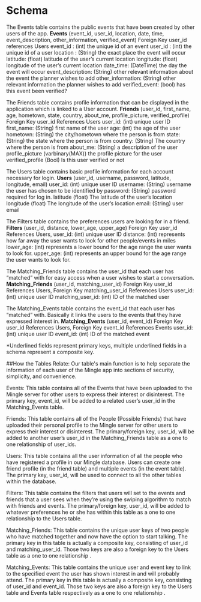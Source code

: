 # Schema
The Events table contains the public events that have been created by other users of the app.
**Events** (event_id, user_id, location, date, time, event_description, other_information, verified_event)
	Foreign Key user_id references Users
event_id : (int) the unique id of an event
user_id : (int) the unique id of a user
location : (String) the exact place the event will occur
latitude: (float) latitude of the user’s current location
longitude: (float) longitude of the user’s current location
date_time: (DateTime) the day the event will occur
event_description: (String) other relevant information about the event the planner wishes to add
other_information: (String) other relevant information the planner wishes to add
verified_event: (bool) has this event been verified? 

The Friends table contains profile information that can be displayed in the application which is linked to a User account.
**Friends** (user_id, first_name, age, hometown, state, country, about_me, profile_picture, verified_profile)
	Foreign Key user_id References Users
user_id: (int) unique user ID
first_name: (String) first name of the user
age: (int) the age of the user
hometown: (String) the city/hometown where the person is from
state: (String) the state where the person is from
country: (String) The country where the person is from
about_me: (String) a description of the user
profile_picture (varbinary(MAX)) the profile picture for the user
verified_profile (Bool) Is this user verified or not

The Users table contains basic profile information for each account necessary for login.
**Users** (user_id, username, password, latitude, longitude, email)
user_id: (int) unique user ID
username: (String) username the user has chosen to be identified by
password: (String) password required for log in.
latitude (float) The latitude of the user’s location
longitude (float) The longitude of the user’s location
email: (String) user email

The Filters table contains the preferences users are looking for in a friend.
**Filters** (user_id, distance, lower_age, upper_age)
	Foreign Key user_id References Users,
user_id: (int) unique user ID
distance: (int) represents how far away the user wants to look for other people/events in miles
lower_age: (int) represents a lower bound for the age range the user wants to look for.
upper_age: (int) represents an upper bound for the age range the user wants to look for.

The Matching_Friends table contains the user_id that each user has “matched” with for easy access when a user wishes to start a conversation.
**Matching_Friends** (user_id, matching_user_id)
	Foreign Key user_id References Users,
	Foreign Key matching_user_id References Users
user_id: (int) unique user ID
matching_user_id: (int) ID of the matched user

The Matching_Events table contains the event_id that each user has “matched” with. Basically it links the users to the events that they have expressed interest in. 
**Matching_Events** (user_id, event_id)
	Foreign Key user_id References Users,
	Foreign Key event_id References Events
user_id: (int) unique user ID
event_id: (int) ID of the matched event


*Underlined fields represent primary keys, multiple underlined fields in a schema represent a composite key.

##How the Tables Relate:
Our table's main function is to help separate the information of each user of the Mingle app into sections of security, simplicity, and convenience.

Events: This table contains all of the Events that have been uploaded to the Mingle server for other users to express their interest or disinterest. The primary key, event_id, will be added to a related user’s user_id in the Matching_Events table.

Friends: This table contains all of the People (Possible Friends) that have uploaded their personal profile to the Mingle server for other users to express their interest or disinterest. The primary/foreign key, user_id, will be added to another user’s user_id in the Matching_Friends table as a one to one relationship of user_ids.

Users: This table contains all the user information of all the people who have registered a profile in our Mingle database. Users can create one friend profile (in the friend table) and multiple events (in the event table). The primary key, user_id, will be used to connect to all the other tables within the database.

Filters: This table contains the filters that users will set to the events and friends that a user sees when they’re using the swiping algorithm to match with friends and events. The primary/foreign key, user_id, will be added to whatever preferences he or she has within this table as a one to one relationship to the Users table.

Matching_Friends: This table contains the unique user keys of two people who have matched together and now have the option to start talking. The primary key in this table is actually a composite key, consisting of user_id and matching_user_id. Those two keys are also a foreign key to the Users table as a one to one relationship .

Matching_Events: This table contains the unique user and event key to link to the specified event the user has shown interest in and will probably attend. The primary key in this table is actually a composite key, consisting of user_id and event_id. Those two keys are also a foreign key to the Users table and Events table respectively as a one to one relationship .
